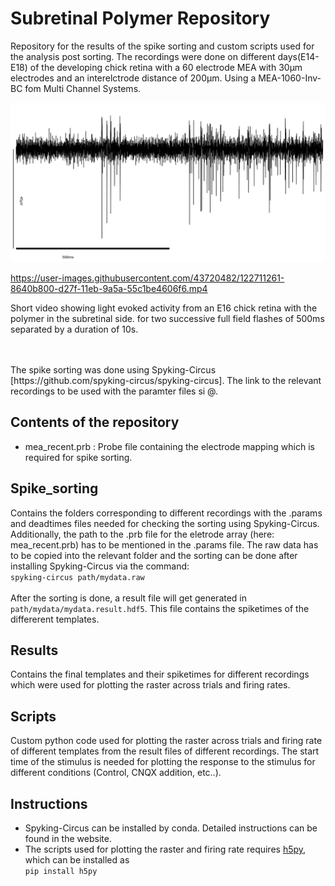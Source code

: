 # Subretinal Polymer Repository 

Repository for the results of the spike sorting and custom scripts used for the analysis post sorting.
The recordings were done on different days(E14-E18) of the developing chick retina with a 60 electrode MEA with 30&mu;m  electrodes and an interelctrode distance of 200&mu;m. Using a MEA-1060-Inv-BC fom Multi Channel Systems.

<!--![plot](https://github.com/jncmel/spike-analysis/blob/main/Filtered_data.png | width=100)-->
<img src="https://github.com/jncmel/spike-analysis/blob/main/Filtered_data.png" width="700"> 


https://user-images.githubusercontent.com/43720482/122711261-8640b800-d27f-11eb-9a5a-55c1be4606f6.mp4 

Short video showing light evoked activity from an E16 chick retina with the polymer in the subretinal side.
for two successive full field flashes of 500ms separated by a duration of 10s.

<br/>
<br/>
The spike sorting was done using Spyking-Circus [https://github.com/spyking-circus/spyking-circus]. The link to the relevant recordings to be used with the paramter files si @. 

## Contents of the repository

- mea_recent.prb : Probe file containing the electrode mapping which is required for spike sorting.
## Spike_sorting

Contains the folders corresponding to different recordings with the .params and deadtimes files needed for checking the sorting using Spyking-Circus. Additionally, the path to the .prb file for the eletrode array (here: mea_recent.prb) has to be mentioned in the .params file. The raw data has to be copied into the relevant folder and the sorting can be done after installing Spyking-Circus via the command: <br/>
`spyking-circus path/mydata.raw`<br/> <br/>
After the sorting is done, a result file will get generated in `path/mydata/mydata.result.hdf5`. This file contains the spiketimes of the differerent templates.


## Results
Contains the final templates and their spiketimes for different recordings which were used for plotting the raster across trials and firing rates.

## Scripts
Custom python code used for plotting the raster across trials and firing rate of different templates from the result files of different recordings. The start time of the stimulus is needed for plotting the response to the stimulus for different conditions (Control, CNQX addition, etc..).

## Instructions
- Spyking-Circus can be installed by conda. Detailed instructions can be found in the website.
- The scripts used for plotting the raster and firing rate requires [h5py](https://docs.h5py.org/en/stable/#), which can be installed as <br/> `pip install h5py`

